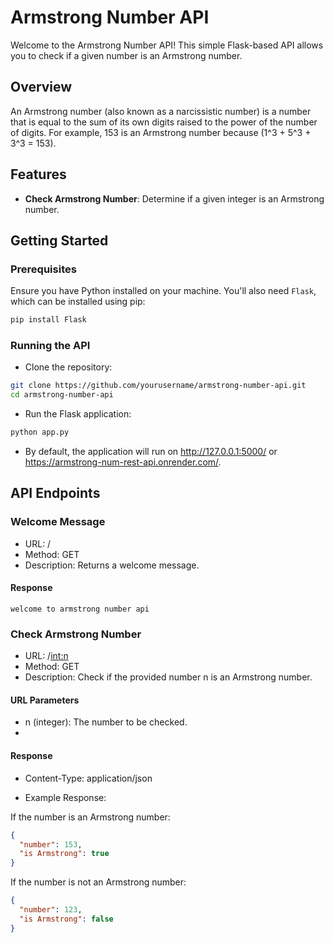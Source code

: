 # Armstrong Number API

Welcome to the Armstrong Number API! This simple Flask-based API allows you to check if a given number is an Armstrong number.

## Overview

An Armstrong number (also known as a narcissistic number) is a number that is equal to the sum of its own digits raised to the power of the number of digits. For example, 153 is an Armstrong number because \(1^3 + 5^3 + 3^3 = 153\).

## Features

- **Check Armstrong Number**: Determine if a given integer is an Armstrong number.

## Getting Started

### Prerequisites

Ensure you have Python installed on your machine. You'll also need `Flask`, which can be installed using pip:

```bash
pip install Flask
```
### Running the API

- Clone the repository:
```bash
git clone https://github.com/yourusername/armstrong-number-api.git
cd armstrong-number-api
```

- Run the Flask application:
```bash
python app.py
```

- By default, the application will run on http://127.0.0.1:5000/  or https://armstrong-num-rest-api.onrender.com/.

## API Endpoints

### Welcome Message

- URL: /
- Method: GET
- Description: Returns a welcome message.

#### Response

```text
welcome to armstrong number api
```

### Check Armstrong Number

- URL: /<int:n>
- Method: GET
- Description: Check if the provided number n is an Armstrong number.

#### URL Parameters

- n (integer): The number to be checked.
- 
#### Response

- Content-Type: application/json

- Example Response:

If the number is an Armstrong number:
```json
{
  "number": 153,
  "is Armstrong": true
}
```

If the number is not an Armstrong number:
```json
{
  "number": 123,
  "is Armstrong": false
}
```
